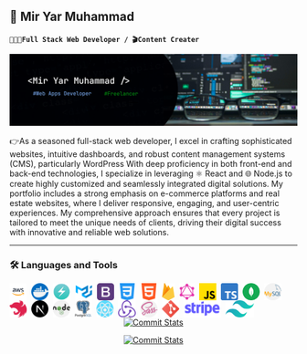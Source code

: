 ## 🤖 Mir Yar Muhammad

**`🧑🏻‍💻Full Stack Web Developer / 🎬Content Creater`**

![My_Info](./imgs/github_devBaanner.png)

👉As a seasoned full-stack web developer, I excel in crafting sophisticated websites, intuitive dashboards, and robust content management systems (CMS), particularly WordPress With deep proficiency in both front-end and back-end technologies, I specialize in leveraging ⚛️ React and 🌐 Node.js to create highly customized and seamlessly integrated digital solutions. My portfolio includes a strong emphasis on e-commerce platforms and real estate websites, where I deliver responsive, engaging, and user-centric experiences. My comprehensive approach ensures that every project is tailored to meet the unique needs of clients, driving their digital success with innovative and reliable web solutions.

---

### 🛠️ Languages and Tools

<img align="left" src="./imgs/skills/AWS.png" alt="AWS Cloud Logo" height="30" style="padding-right: 8px">
<img align="left" src="./imgs/skills/docker.png" alt="Docker Logo" height="30" style="padding-right: 8px">
<img align="left" src="./imgs/skills/chakra ui.png" alt="Chackra UI Logo" height="30" style="padding-right: 8px">
<img align="left" src="./imgs/skills/mui.png" alt=" Logo" height="30" style="padding-right: 8px">
<img align="left" src="./imgs/skills/bootstrap.png" alt="Bootstrap Logo" height="30" style="padding-right: 8px">
<img align="left" src="./imgs/skills/css-3.png" alt="CSS Logo" height="30" style="padding-right: 8px">
<img align="left" src="./imgs/skills/html.png" alt="HTML Logo" height="30" style="padding-right: 8px">
<img align="left" src="./imgs/skills/firebase.png" alt=" Logo" height="30" style="padding-right: 8px">
<img align="left" src="./imgs/skills/graphql.png" alt=" Logo" height="30" style="padding-right: 8px">
<img align="left" src="./imgs/skills/js.png" alt=" Logo" height="30" style="padding-right: 8px">
<img align="left" src="./imgs/skills/typescript.png" alt=" Logo" height="30" style="padding-right: 8px">
<img align="left" src="./imgs/skills/mongodb.png" alt=" Logo" height="30" style="padding-right: 8px">
<img align="left" src="./imgs/skills/mysql.png" alt=" Logo" height="30" style="padding-right: 8px">
<img align="left" src="./imgs/skills/Nest.js.png" alt=" Logo" height="30" style="padding-right: 8px">
<img align="left" src="./imgs/skills/next.png" alt=" Logo" height="30" style="padding-right: 8px">
<img align="left" src="./imgs/skills/nodejs.png" alt=" Logo" height="30" style="padding-right: 8px">
<img align="left" src="./imgs/skills/postgresql.png" alt=" Logo" height="30" style="padding-right: 8px">
<img align="left" src="./imgs/skills/react.png" alt=" Logo" height="30" style="padding-right: 8px">
<img align="left" src="./imgs/skills/redux.png" alt=" Logo" height="30" style="padding-right: 8px">
<img align="left" src="./imgs/skills/sass.png" alt=" Logo" height="30" style="padding-right: 8px">
<img align="left" src="./imgs/skills/social.png" alt=" Logo" height="30" style="padding-right: 8px">
<img align="left" src="./imgs/skills/stripe.png" alt=" Logo" height="30" style="padding-right: 8px">
<img align="left" src="./imgs/skills/tailwind-css.png" alt=" Logo" height="30" style="padding-right: 8px">

<br/>

<div align="center">

[![Commit Stats](https://github-readme-activity-graph.vercel.app/graph?username=Yarmuhammadtalpur&theme=github&days=14)](https://github.com/Yarmuhammadtalpur#gh-light-mode-only)

[![Commit Stats](https://github-readme-activity-graph.vercel.app/graph?username=Yarmuhammadtalpur&theme=react-dark&days=14)](https://github.com/Yarmuhammadtalpur#gh-dark-mode-only)

## </div>

